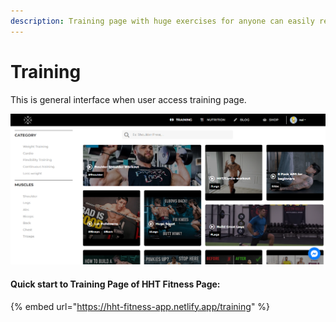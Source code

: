 ```yaml
---
description: Training page with huge exercises for anyone can easily refer to and follow.
---
```


# Training&#x20;

This is general interface when user access training page.

![General interface of training page](<../../.gitbook/assets/image (8) (1).png>)

#### Quick start to Training Page of HHT Fitness Page:

{% embed url="https://hht-fitness-app.netlify.app/training" %}

